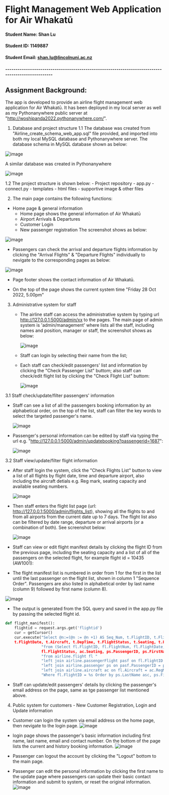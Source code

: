 # Flight Management Web Application for Air Whakatū 


#### Student Name: Shan Lu
#### Student ID: 1149887
#### Student Email: shan.lu@lincolnuni.ac.nz

#### ---------------------------------------------------------------------------------------------------
## Assignment Background:

The app is developed to provide an airline flight management web application for Air Whakatū. It has been deployed in my local server as well as my Pythonanywhere public server at "http://woshipanda2022.pythonanywhere.com/".

1. Database and project structure 
  1.1 The database was created from "Airline_create_schema_web_app.sql" file provided, and imported into both my local MySQL database and Pythonanywhere server. The database schema in MySQL database shown as below:
  
  ![image](https://user-images.githubusercontent.com/109211264/198868731-5a39e34f-e8a4-460b-a671-bab792b48f15.png)
  
  A similar database was created in Pythonanywhere
  
  ![image](https://user-images.githubusercontent.com/109211264/198868811-550886c9-9d03-4672-9a87-882e7affd151.png)

  1.2 The project structure is shown below:
    - Project repository
      - app.py
      - connect.py
      - templates
        - html files
        - supportive image & other files
    

2. The main page contains the following functions:

  
  - Home page & general information
    - Home page shows the general information of Air Whakatū
    - Airport Arrivals & Departures
    - Customer Login
    - New passenger registration
  The screenshot shows as below:
   
   ![image](https://user-images.githubusercontent.com/109211264/198832823-126ed784-9543-4917-a85b-ce5845809ead.png)


   - Passengers can check the arrival and departure flights information by clicking the "Arrival Flights" & "Departure Flights" individually to nevigate to the corresponding pages as below:
  
   ![image](https://user-images.githubusercontent.com/109211264/198832635-84cd98d3-1ae9-4fb4-8866-bf4afe47dd01.png)
   - Page footer shows the contact information of Air Whakatū.
  
   - On the top of the page shows the current system time "Friday 28 Oct 2022, 5.00pm"

3. Administrative system for staff
   - The airline staff can access the administrative system by typing url http://127.0.0.1:5000/admin/xx to the pages. The main page of admin system is 'admin/management' where lists all the staff, including names and position, manager or staff, the screenshot shows as below:
   
   
     ![image](https://user-images.githubusercontent.com/109211264/198833763-7237ff9e-eeb8-4daf-96c8-ffabea70a4da.png)
 
   - Staff can login by selecting their name from the list;
   
   - Each staff can check/edit passengers' list and information by clicking the "Check Passenger List" buttom; also staff can check/edit flight list by clicking the "Check Flight List" buttom:
   
     ![image](https://user-images.githubusercontent.com/109211264/198833910-eee97c76-ed99-4df3-b3c7-2215fea5e151.png)

  3.1 Staff check/update/filter passengers' information
  - Staff can see a list of all the passengers booking information by an alphabetical order, on the top of the list, staff can filter the key words to select the targeted passenger's name.
   
     ![image](https://user-images.githubusercontent.com/109211264/198834219-d05c4d7a-ad8f-4e30-adc3-af9cac82c59c.png)
   
   - Passenger's personal information can be edited by staff via typing the url e.g. "http://127.0.0.1:5000/admin/updatebooking?passengerid=1687":
   
     ![image](https://user-images.githubusercontent.com/109211264/198859604-caab5055-a672-44b4-9a6b-86608c5c3f5b.png)

   
  3.2 Staff view/update/filter flight information
  - After staff login the system, click the "Check Flights List" button to view a list of all flights by flight date, time and departure airport, also including the aircraft detials e.g. Reg mark, seating capacity and available seating numbers.
  
    ![image](https://user-images.githubusercontent.com/109211264/198859876-87ac28c6-d3ee-474c-9c9e-66a2e70c81eb.png)
   
  - Then staff enters the flight list page (url: http://127.0.0.1:5000/admin/flights_list), showing all the flights to and from all airports from the current date up to 7 days. The flight list also can be filtered by date range, departure or arrival airports (or a combination of both). See screenshot below:
  
    ![image](https://user-images.githubusercontent.com/109211264/198859998-e262463c-f622-49af-b518-080236d885a3.png)


  - Staff can view or edit flight manifest details by clicking the flight ID from the previous page, including the seating capacity and a list of all of the passengers on the selected flight, for example flight id = 10435 (AW1001):
  
  - The flight manifest list is numbered in order from 1 for the first in the list until the last passenger on the flight list, shown in column 1 "Sequence Order". Passengers are also listed in alphabetical order by last name (column 9) followed by first name (column 8).
  
   ![image](https://user-images.githubusercontent.com/109211264/198860193-cd9e2ff2-df77-40b0-b6b6-b832441aaaa2.png)

  - The output is generated from the SQL query and saved in the app.py file by passing the selected flight id.
  
```python
def flight_manifest():
    flightid = request.args.get('flightid')
    cur = getCursor()
    cur.execute("Select @n:=(@n := @n +1) AS Seq_Num, t.FlightID, t.FlightNum, 
    t.FlightDate, t.Aircraft, t.DepTime, t.FlightStatus, t.Seating, t.PassengerID, t.FirstName, t.LastName, t.EmailAddress "
                "from (Select fl.FlightID, fl.FlightNum, fl.FlightDate, fl.Aircraft, fl.DepTime,
                fl.FlightStatus, ac.Seating, ps.PassengerID, ps.FirstName, ps.LastName, ps.EmailAddress "
                "from airline.flight fl "
                "left join airline.passengerFlight pasf on fl.FlightID = pasf.FlightID "
                "left join airline.passenger ps on pasf.PassengerID = ps.PassengerID "
                "left join airline.aircraft ac on fl.Aircraft = ac.RegMark "
                "Where fl.FlightID = %s Order by ps.LastName asc, ps.FirstName asc) t Cross join (SELECT @n:= 0) AS parameter", (str(flightid),))
```


  
  - Staff can update/edit passengers' details by clicking the passenger's email address on the page, same as tge passenger list mentioned above.
  
  
  




  
4. Public system for customers - New Customer Registration, Login and Update information

  - Customer can login the system via email address on the home page, then nevigate to the login page.
  ![image](https://user-images.githubusercontent.com/109211264/198833149-dd7f0095-da68-44f9-9630-a18dd9110a79.png)
  
  - login page shows the passenger's basic information including first name, last name, email and contact number. On the bottom of the page lists the current and history booking information.
  ![image](https://user-images.githubusercontent.com/109211264/198833254-d429eafd-0d83-4ab5-a885-f9f4e5aa97fa.png)

  - Passenger can logout the account by clicking the "Logout" bottom to the main page.
  - Passenger can edit the personal information by clicking the first name to the update page where passengers can update their basic contact information and submit to system, or reset the original information.
  ![image](https://user-images.githubusercontent.com/109211264/198833460-e3f15c07-7c51-437e-8bb0-5f95262b8865.png)
  
  
  

  
  



